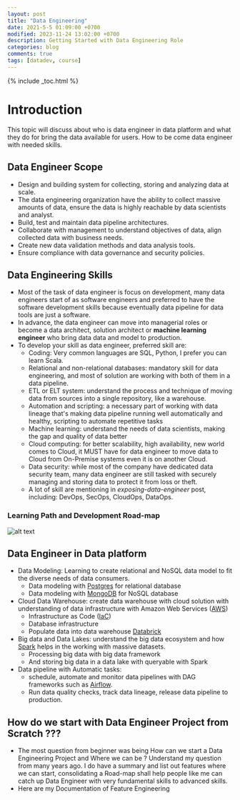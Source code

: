 ```yaml
---
layout: post
title: "Data Engineering"
date: 2021-5-5 01:09:00 +0700
modified: 2023-11-24 13:02:00 +0700
description: Getting Started with Data Engineering Role
categories: blog
comments: true
tags: [datadev, course]
---
```

{% include _toc.html %}
# Introduction

This topic will discuss about who is data engineer in data platform and what they do for bring the data available for users. How to be come data engineer with needed skills.

## Data Engineer Scope

- Design and building system for collecting, storing and analyzing data at scale.
- The data engineering organization have the ability to collect massive amounts of data, ensure the data is highly reachable by data scientists and analyst.
- Build, test and maintain data pipeline architectures.
- Collaborate with management to understand objectives of data, align collected data with business needs.
- Create new data validation methods and data analysis tools.
- Ensure compliance with data governance and security policies.

## Data Engineering Skills

- Most of the task of data engineer is focus on development, many data engineers start of as software engineers and preferred to have the software development skills because eventually data pipeline for data tools are just a software.
- In advance, the data engineer can move into managerial roles or become a data architect, solution architect or **machine learning engineer** who bring data data and model to production.
- To develop your skill as data engineer, preferred skill are:
  - Coding: Very common languages are SQL, Python, I prefer you can learn Scala.
  - Relational and non-relational databases: mandatory skill for data engineering, and most of solution are working with both of them in a data pipeline.
  - ETL or ELT system: understand the process and technique of moving data from sources into a single repository, like a warehouse.
  - Automation and scripting: a necessary part of working with data lineage that's making data pipeline running well automatically and healthy, scripting to automate repetitive tasks
  - Machine learning: understand the needs of data scientists, making the gap and quality of data better
  - Cloud computing: for better scalability, high availability, new world comes to Cloud, it MUST have for data engineer to move data to Cloud from On-Premise systems even it is on another Cloud.
  - Data security: while most of the company have dedicated data security team, many data engineer are still tasked with securely managing and storing data to protect it from loss or theft.
  - A lot of skill are mentioning in _exposing-data-engineer_ post, including: DevOps, SecOps, CloudOps, DataOps.

### Learning Path and Development Road-map
<!-- insert image -->
![alt text](/images/post/de-roadmap.png "Data Engineering Roadmap")

## Data Engineer in Data platform

- Data Modeling: Learning to create relational and NoSQL data model to fit the diverse needs of data consumers.
  - Data modeling with [Postgres](https://www.postgresql.org) for relational database
  - Data modeling with [MongoDB](https://www.mongodb.com/docs/compass/current/) for NoSQL database
- Cloud Data Warehouse: create data warehouse with cloud solution with understanding of data infrastructure with Amazon Web Services ([AWS](https://aws.amazon.com/console/))
  - Infrastructure as Code ([IaC](https://en.wikipedia.org/wiki/Infrastructure_as_code))
  - Database infrastructure
  - Populate data into data warehouse [Databrick](https://www.databricks.com/)
- Big data and Data Lakes: understand the big data ecosystem and how [Spark](https://spark.apache.org) helps in the working with massive datasets.
  - Processing big data with big data framework
  - And storing big data in a data lake with queryable with Spark
- Data pipeline with Automatic tasks:
  - schedule, automate and monitor data pipelines with DAG frameworks such as [Airflow](https://airflow.apache.org).
  - Run data quality checks, track data lineage, release data pipeline to production.

## How do we start with Data Engineer Project from Scratch ???

- The most question from beginner was being How can we start a Data Engineering Project and Where we can be ? Understand my question from many years ago. I do have a summary and list out features where we can start, consolidating a Road-map shall help people like me can catch up Data Engineer with very fundamental skills to advanced skills.
- Here are my Documentation of Feature Engineering
